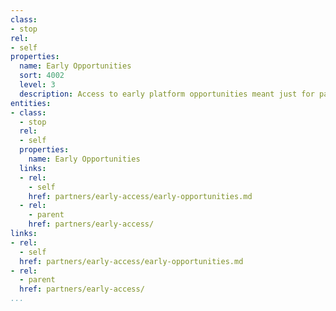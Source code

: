 ```yaml
---
class:
- stop
rel:
- self
properties:
  name: Early Opportunities
  sort: 4002
  level: 3
  description: Access to early platform opportunities meant just for partners.
entities:
- class:
  - stop
  rel:
  - self
  properties:
    name: Early Opportunities
  links:
  - rel:
    - self
    href: partners/early-access/early-opportunities.md
  - rel:
    - parent
    href: partners/early-access/
links:
- rel:
  - self
  href: partners/early-access/early-opportunities.md
- rel:
  - parent
  href: partners/early-access/
...
```

